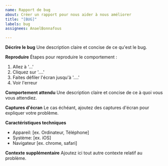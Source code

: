 ```yaml
---
name: Rapport de bug
about: Créer un rapport pour nous aider à nous améliorer
title: "[BUG]"
labels: bug
assignees: AnaelBonnafous

---
```


**Décrire le bug**
Une description claire et concise de ce qu'est le bug.

**Reproduire**
Étapes pour reproduire le comportement :
1. Allez à '...'
2. Cliquez sur '....'
3. Faites défiler l'écran jusqu'à '....'
4. Voir l'erreur

**Comportement attendu**
Une description claire et concise de ce à quoi vous vous attendiez.

**Captures d'écran**
Le cas échéant, ajoutez des captures d'écran pour expliquer votre problème.

**Caractéristiques techniques**
 - Appareil: [ex. Ordinateur, Téléphone]
 - Système: [ex. iOS]
 - Navigateur [ex. chrome, safari]

**Contexte supplémentaire**
Ajoutez ici tout autre contexte relatif au problème.
